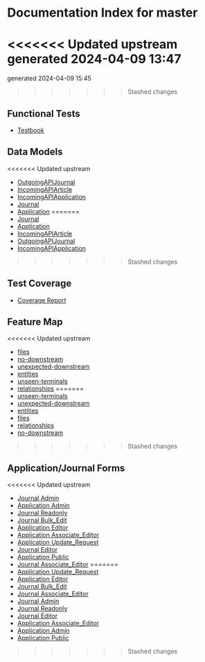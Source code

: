# Documentation Index for master

<<<<<<< Updated upstream
generated 2024-04-09 13:47
=======
generated 2024-04-09 15:45
>>>>>>> Stashed changes

## Functional Tests

* [Testbook](testbook/index.html)

## Data Models

<<<<<<< Updated upstream
* [OutgoingAPIJournal](data_models/OutgoingAPIJournal)
* [IncomingAPIArticle](data_models/IncomingAPIArticle)
* [IncomingAPIApplication](data_models/IncomingAPIApplication)
* [Journal](data_models/Journal)
* [Application](data_models/Application)
=======
* [Journal](data_models/Journal)
* [Application](data_models/Application)
* [IncomingAPIArticle](data_models/IncomingAPIArticle)
* [OutgoingAPIJournal](data_models/OutgoingAPIJournal)
* [IncomingAPIApplication](data_models/IncomingAPIApplication)
>>>>>>> Stashed changes


## Test Coverage

* [Coverage Report](coverage/report/index.html)

## Feature Map

<<<<<<< Updated upstream
* [files](featuremap/html/files.html)
* [no-downstream](featuremap/html/no-downstream.html)
* [unexpected-downstream](featuremap/html/unexpected-downstream.html)
* [entities](featuremap/html/entities.html)
* [unseen-terminals](featuremap/html/unseen-terminals.html)
* [relationships](featuremap/html/relationships.html)
=======
* [unseen-terminals](featuremap/html/unseen-terminals.html)
* [unexpected-downstream](featuremap/html/unexpected-downstream.html)
* [entities](featuremap/html/entities.html)
* [files](featuremap/html/files.html)
* [relationships](featuremap/html/relationships.html)
* [no-downstream](featuremap/html/no-downstream.html)
>>>>>>> Stashed changes


## Application/Journal Forms

<<<<<<< Updated upstream
* [Journal Admin](forms/journal.admin.csv)
* [Application Admin](forms/application.admin.csv)
* [Journal Readonly](forms/journal.readonly.csv)
* [Journal Bulk_Edit](forms/journal.bulk_edit.csv)
* [Application Editor](forms/application.editor.csv)
* [Application Associate_Editor](forms/application.associate_editor.csv)
* [Application Update_Request](forms/application.update_request.csv)
* [Journal Editor](forms/journal.editor.csv)
* [Application Public](forms/application.public.csv)
* [Journal Associate_Editor](forms/journal.associate_editor.csv)
=======
* [Application Update_Request](forms/application.update_request.csv)
* [Application Editor](forms/application.editor.csv)
* [Journal Bulk_Edit](forms/journal.bulk_edit.csv)
* [Journal Associate_Editor](forms/journal.associate_editor.csv)
* [Journal Admin](forms/journal.admin.csv)
* [Journal Readonly](forms/journal.readonly.csv)
* [Journal Editor](forms/journal.editor.csv)
* [Application Associate_Editor](forms/application.associate_editor.csv)
* [Application Admin](forms/application.admin.csv)
* [Application Public](forms/application.public.csv)
>>>>>>> Stashed changes


